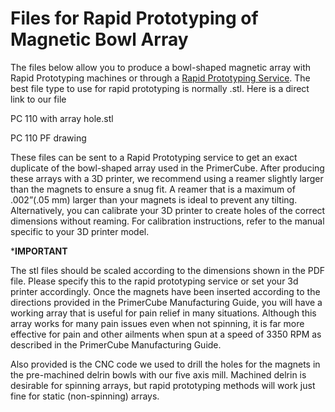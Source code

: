 # Files for Rapid Prototyping of Magnetic Bowl Array

The files below allow you to produce a bowl-shaped magnetic array with Rapid Prototyping machines or through a [Rapid Prototyping Service][1].  The best file type to use for rapid prototyping is normally .stl. Here is a direct link to our file 

PC 110 with array hole.stl

PC 110 PF drawing

These files can be sent to a Rapid Prototyping service to get an exact duplicate of the bowl-shaped array used in the PrimerCube. After producing these arrays with a 3D printer, we recommend using a reamer slightly larger than the magnets to ensure a snug fit. A reamer that is a maximum of .002”(.05  mm) larger than your magnets is ideal to prevent any tilting. Alternatively, you can calibrate your 3D printer to create holes of the correct dimensions without reaming. For calibration instructions, refer to the manual specific to your 3D printer model.

***IMPORTANT**

The stl files should be scaled according to the dimensions shown in the PDF file. Please specify this to the rapid prototyping service or set your 3d printer accordingly.  Once the magnets have been inserted according to the directions provided in the PrimerCube Manufacturing Guide, you will have a working array that is useful for pain relief in many situations. Although this array works for many pain issues even when not spinning, it is far more effective for pain and other ailments when spun at a speed of 3350 RPM as described in the PrimerCube Manufacturing Guide.

Also provided is the CNC code we used to drill the holes for the magnets in the pre-machined delrin bowls with our five axis mill. Machined delrin is desirable for spinning arrays, but rapid prototyping methods will work just fine for static (non-spinning) arrays. 

[1]: https://www.google.com/search?source=hp&ei=RF47XaOXKpP6-gSKxJ_ADw&q=rapid+prototyping+services&oq=rapid+pro&gs_l=psy-ab.1.5.0l10.1078.2774..6685...0.0..0.247.817.9j0j1......0....1..gws-wiz.....0..0i131j0i10.QDtTyPG98Cg

